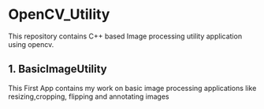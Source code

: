 # OpenCV_Utility

This repository contains C++ based Image processing utility application using opencv. 

## 1. BasicImageUtility

This First App contains my work on basic image processing applications like resizing,cropping, flipping and annotating images
